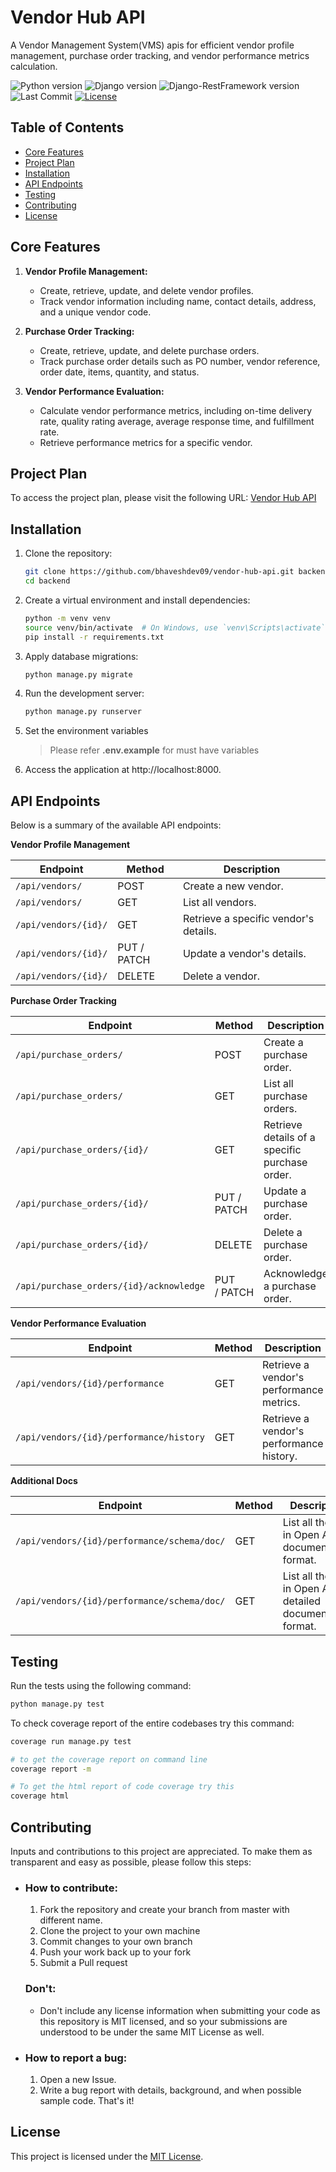 # Vendor Hub API

A Vendor Management System(VMS) apis  for efficient vendor profile management, purchase order tracking, and vendor performance metrics calculation.

![Python version](https://img.shields.io/badge/Python-3.10.8-4c566a?logo=python&&longCache=true&logoColor=white&colorB=pink&style=flat-square&colorA=4c566a) ![Django version](https://img.shields.io/badge/Django-4.2.8-4c566a?logo=django&&longCache=truelogoColor=white&colorB=pink&style=flat-square&colorA=4c566a) ![Django-RestFramework version](https://img.shields.io/badge/Django_Rest_Framework-3.14.0-red.svg?longCache=true&style=flat-square&logo=django&logoColor=white&colorA=4c566a&colorB=pink)  ![Last Commit](https://img.shields.io/github/last-commit/bhaveshdev09/vendor-hub-api/master?&&longCache=true&logoColor=white&colorB=green&style=flat-square&colorA=4c566a) [![License](https://img.shields.io/badge/license-MIT-blue.svg)](https://opensource.org/licenses/MIT)

## Table of Contents

- [Core Features](#features)
- [Project Plan](#planning)
- [Installation](#installation)
- [API Endpoints](#api-endpoints)
- [Testing](#testing)
- [Contributing](#contributing)
- [License](#license)

## Core Features

1. **Vendor Profile Management:**

   - Create, retrieve, update, and delete vendor profiles.
   - Track vendor information including name, contact details, address, and a unique vendor code.
2. **Purchase Order Tracking:**

   - Create, retrieve, update, and delete purchase orders.
   - Track purchase order details such as PO number, vendor reference, order date, items, quantity, and status.
3. **Vendor Performance Evaluation:**

   - Calculate vendor performance metrics, including on-time delivery rate, quality rating average, average response time, and fulfillment rate.
   - Retrieve performance metrics for a specific vendor.

## Project Plan 

To access the project plan, please visit the following URL: [Vendor Hub API](https://github.com/users/bhaveshdev09/projects/1)

## Installation

1. Clone the repository:

   ```bash
   git clone https://github.com/bhaveshdev09/vendor-hub-api.git backend
   cd backend
   ```
2. Create a virtual environment and install dependencies:

   ```bash
   python -m venv venv
   source venv/bin/activate  # On Windows, use `venv\Scripts\activate`
   pip install -r requirements.txt
   ```
3. Apply database migrations:

   ```bash
   python manage.py migrate
   ```
4. Run the development server:

   ```bash
   python manage.py runserver
   ```
5. Set the environment variables
   
   > Please refer **.env.example** for must have variables

6. Access the application at http://localhost:8000.

## API Endpoints

Below is a summary of the available API endpoints:

**Vendor Profile Management**

| Endpoint               | Method      | Description                           |
| ---------------------- | ----------- | ------------------------------------- |
| `/api/vendors/`      | POST        | Create a new vendor.                  |
| `/api/vendors/`      | GET         | List all vendors.                     |
| `/api/vendors/{id}/` | GET         | Retrieve a specific vendor's details. |
| `/api/vendors/{id}/` | PUT / PATCH | Update a vendor's details.            |
| `/api/vendors/{id}/` | DELETE      | Delete a vendor.                      |

**Purchase Order Tracking**

| Endpoint                                  | Method       | Description                                    |
| ----------------------------------------- | ------------ | ---------------------------------------------- |
| `/api/purchase_orders/`                 | POST         | Create a purchase order.                       |
| `/api/purchase_orders/`                 | GET          | List all purchase orders.                      |
| `/api/purchase_orders/{id}/`            | GET          | Retrieve details of a specific purchase order. |
| `/api/purchase_orders/{id}/`            | PUT / PATCH  | Update a purchase order.                       |
| `/api/purchase_orders/{id}/`            | DELETE       | Delete a purchase order.                       |
| `/api/purchase_orders/{id}/acknowledge` | PUT / PATCH | Acknowledge a purchase order.                  |

**Vendor Performance Evaluation**

| Endpoint                                  | Method | Description                              |
| ----------------------------------------- | ------ | ---------------------------------------- |
| `/api/vendors/{id}/performance`         | GET    | Retrieve a vendor's performance metrics. |
| `/api/vendors/{id}/performance/history` | GET    | Retrieve a vendor's performance history. |

**Additional Docs**

| Endpoint                                      | Method | Description                                                   |
| --------------------------------------------- | ------ | ------------------------------------------------------------- |
| `/api/vendors/{id}/performance/schema/doc/` | GET    | List all the apis in Open API3 documentation format.          |
| `/api/vendors/{id}/performance/schema/doc/` | GET    | List all the apis in Open API3 detailed documentation format. |

## Testing

Run the tests using the following command:

```bash
python manage.py test
```

To check coverage report of the entire codebases try this command:

```bash
coverage run manage.py test

# to get the coverage report on command line
coverage report -m

# To get the html report of code coverage try this
coverage html
```

## Contributing

Inputs and contributions to this project are appreciated. To make them as transparent and easy as possible, please follow this steps:

- ### How to contribute:


  1. Fork the repository and create your branch from master with different name.
  2. Clone the project to your own machine
  3. Commit changes to your own branch
  4. Push your work back up to your fork
  5. Submit a Pull request

  ### Don't:

  - Don't include any license information when submitting your code as this repository is MIT licensed, and so your submissions are understood to be under the same MIT License as well.
- ### How to report a bug:


  1. Open a new Issue.
  2. Write a bug report with details, background, and when possible sample code. That's it!

## License

This project is licensed under the [MIT License](https://opensource.org/licenses/MIT).
